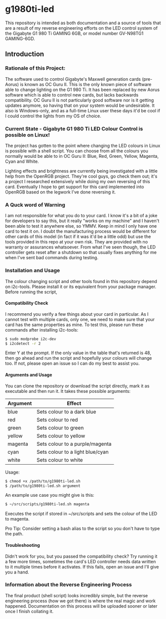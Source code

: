 # g1980ti-led
This repository is intended as both documentation and a source of tools that are a result of my reverse engineering efforts on the LED control system of the Gigabyte G1 980 Ti GAMING 6GB, or model number GV-N98TG1 GAMING-6GD.

## Introduction

### Rationale of this Project:
The software used to control Gigabyte's Maxwell generation cards (pre-Aorus) is known as OC Guru II. This is the only known piece of software able to change lighting on the G1 980 Ti. It has been replaced by new Aorus software which is able to control new cards, but lacks backwards compatibility. OC Guru II is not particularly good software nor is it getting updates anymore, so having that on your system would be undesirable. It also is Windows-only, and as a full-time Linux user these days it'd be cool if I could control the lights from my OS of choice.

### Current State - Gigabyte G1 980 Ti LED Colour Control is possible on Linux!
The project has gotten to the point where changing the LED colours in Linux is possible with a shell script. You can choose from all the colours you normally would be able to in OC Guru II: Blue, Red, Green, Yellow, Magenta, Cyan and White.

Lighting effects and brightness are currently being investigated with a little help from the OpenRGB project. They're cool guys, go check them out; it's a project I researched extensively while doing my own reversing of this card. Eventually I hope to get support for this card implemented into OpenRGB based on the legwork I've done reversing it.

### A Quck word of Warning
I am not responsible for what you do to your card. I know it's a bit of a joke for developers to say this, but it really "works on my machine" and I haven't been able to test it anywhere else, so YMMV. Keep in mind I only have one card to test it on. I doubt the manufacturing process would be different for other cards of this model (in fact if it was it'd be a little odd) but use the tools provided in this repo at your own risk. They are provided with no warranty or assurances whatsoever. From what I've seen though, the LED controller gets reset after a shutdown so that usually fixes anything for me when I've sent bad commands during testing.

### Installation and Usage
The colour changing script and other tools found in this repository depend on i2c-tools. Please install it or its equivalent from your package manager.
Before running the script, 

#### Compatibility Check
I recommend you verify a few things about your card in particular. As I cannot test with multiple cards, only one, we need to make sure that your card has the same properties as mine. To test this, please run these commands after installing i2c-tools:
```bash
$ sudo modprobe i2c-dev
$ i2cdetect -r 2
```
Enter Y at the prompt. If the only value in the table that's returned is 48, then go ahead and run the script and hopefully your colours will change too. If not, please open an issue so I can do my best to assist you.

#### Arguments and Usage
You can clone the repository or download the script directly, mark it as executable and then run it. It takes these possible arguments:

| Argument | Effect                           |
|----------|----------------------------------|
| blue     | Sets colour to a dark blue       |
| red      | Sets colour to red               |
| green    | Sets colour to green             |
| yellow   | Sets colour to yellow            |
| magenta  | Sets colour to a purple/magenta  |
| cyan     | Sets colour to a light blue/cyan |
| white    | Sets colour to white             |

Usage:
```bash
$ chmod +x /path/to/g1980ti-led.sh
$ /path/to/g1980ti-led.sh argument
```
An example use case you might give is this:
```bash
$ ~/src/scripts/g1980ti-led.sh magenta
```
Executes the script if stored in ~/src/scripts and sets the colour of the LED to magenta.

Pro Tip: Consider setting a bash alias to the script so you don't have to type the path.

#### Troubleshooting
Didn't work for you, but you passed the compatibility check? Try running it a few more times, sometimes the card's LED controller needs data written to it multiple times before it activates. If this fails, open an issue and I'll give you a hand.

### Information about the Reverse Engineering Process
The final product (shell script) looks incredibly simple, but the reverse engineering process (how we got there) is where the real magic and work happened. Documentation on this process will be uploaded sooner or later once I finish collating it.
